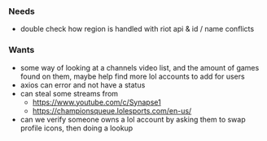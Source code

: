 ### Needs
- double check how region is handled with riot api & id / name conflicts
 
### Wants
- some way of looking at a channels video list, and the amount of games found on them, maybe help find more lol accounts to add for users
- axios can error and not have a status
- can steal some streams from 
  - https://www.youtube.com/c/Synapse1
  - https://championsqueue.lolesports.com/en-us/
- can we verify someone owns a lol account by asking them to swap profile icons, then doing a lookup